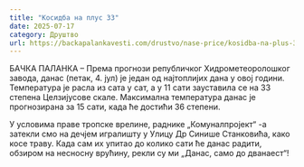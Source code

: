 ```yaml
---
title: "Kосидба на плус 33"
date: 2025-07-17
category: Друштво
url: https://backapalankavesti.com/drustvo/nase-price/kosidba-na-plus-33/
---
```


БАЧКА ПАЛАНКА – Према прогнози републичког Хидрометеоролошког завода, данас (петак, 4. јул) је један од најтоплијих дана у овој години. Температура је расла из сата у сат, а у 11 сати зауставила се на 33 степена Целзијусове скале. Максимална температура данас је прогнозирана за 15 сати, када ће достићи 36 степени.

У условима праве тропске врелине, раднике „Комуналпројект“ -а затекли смо на дечјем игралишту у Улицу Др Синише Станковића, како косе траву. Када сам их упитао до колико сати ће данас радити, обзиром на несносну врућину, рекли су ми „Данас, само до дванаест“!
